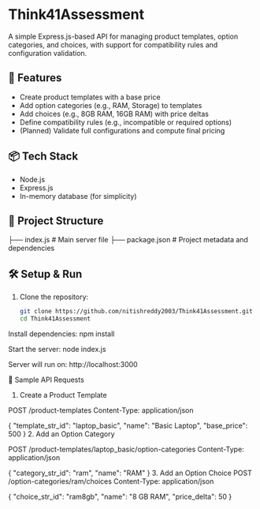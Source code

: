 
# Think41Assessment

A simple Express.js-based API for managing product templates, option categories, and choices, with support for compatibility rules and configuration validation.

## 🚀 Features

- Create product templates with a base price
- Add option categories (e.g., RAM, Storage) to templates
- Add choices (e.g., 8GB RAM, 16GB RAM) with price deltas
- Define compatibility rules (e.g., incompatible or required options)
- (Planned) Validate full configurations and compute final pricing

## 📦 Tech Stack

- Node.js
- Express.js
- In-memory database (for simplicity)

## 📂 Project Structure

├── index.js # Main server file
├── package.json # Project metadata and dependencies



## 🛠 Setup & Run

1. Clone the repository:
   ```bash
   git clone https://github.com/nitishreddy2003/Think41Assessment.git
   cd Think41Assessment
Install dependencies: npm install

Start the server: node index.js

Server will run on: http://localhost:3000

📮 Sample API Requests
1. Create a Product Template

POST /product-templates
Content-Type: application/json

{
  "template_str_id": "laptop_basic",
  "name": "Basic Laptop",
  "base_price": 500
}
2. Add an Option Category

POST /product-templates/laptop_basic/option-categories
Content-Type: application/json

{
  "category_str_id": "ram",
  "name": "RAM"
}
3. Add an Option Choice
POST /option-categories/ram/choices
Content-Type: application/json

{
  "choice_str_id": "ram8gb",
  "name": "8 GB RAM",
  "price_delta": 50
}

